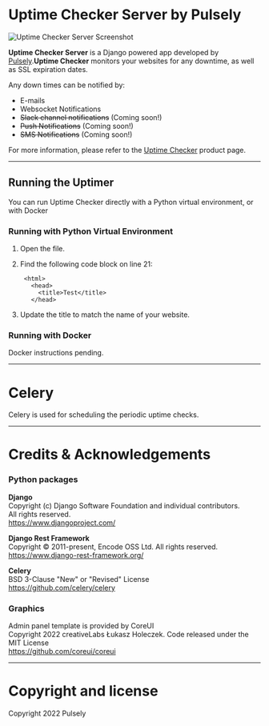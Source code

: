 
# Uptime Checker Server by Pulsely

![Uptime Checker Server Screenshot](https://pulsely.github.io/products/uptime-checker/images/screenshot.png)

__Uptime Checker Server__ is a Django powered app developed by [Pulsely](https://www.pulsely.com/).__Uptime Checker__ monitors your websites for any downtime, as well as SSL expiration dates.

Any down times can be notified by:
- E-mails
- Websocket Notifications
- <strike>Slack channel notifications</strike> (Coming soon!)
- <strike>Push Notifications</strike> (Coming soon!)
- <strike>SMS Notifications</strike> (Coming soon!)

For more information, please refer to the [Uptime Checker](https://www.pulsely.com/products/uptime-checker/) product page.

---

## Running the Uptimer

You can run Uptime Checker directly with a Python virtual environment, or with Docker

### Running with Python Virtual Environment

1. Open the file.
2. Find the following code block on line 21:

        <html>
          <head>
            <title>Test</title>
          </head>

3. Update the title to match the name of your website.

### Running with Docker

Docker instructions pending.

---

###

# Celery

Celery is used for scheduling the periodic uptime checks.



---

# Credits & Acknowledgements

### Python packages

__Django__  
Copyright (c) Django Software Foundation and individual contributors.   
All rights reserved.   
https://www.djangoproject.com/

__Django Rest Framework__  
Copyright © 2011-present, Encode OSS Ltd. All rights reserved.  
https://www.django-rest-framework.org/

__Celery__  
BSD 3-Clause "New" or "Revised" License   
https://github.com/celery/celery

### Graphics

Admin panel template is provided by CoreUI  
Copyright 2022 creativeLabs Łukasz Holeczek. Code released under the MIT License   
https://github.com/coreui/coreui


---

# Copyright and license

Copyright 2022 Pulsely